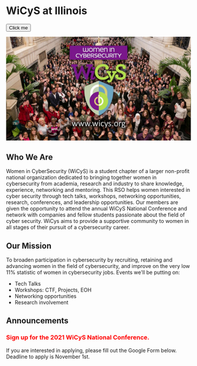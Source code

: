 <!DOCTYPE html>
<html>
<body>
<h1>WiCyS at Illinois</h1>

<button onclick="typeWriter()">Click me</button>

<p id="demo"></p>

<script>
var i = 0;
var txt = 'WiCyS at Illinois';
var speed = 50;

function typeWriter() {
  if (i < txt.length) {
    document.getElementById("demo").innerHTML += txt.charAt(i);
    i++;
    setTimeout(typeWriter, speed);
  }
}
</script>



<img src="maxresdefault.jpg" alt="picture">
<h2>Who We Are</h2>
<p>Women in CyberSecurity (WiCyS) is a student chapter of a larger non-profit national organization dedicated to bringing together women in cybersecurity from academia, research and industry to share knowledge, experience, networking and mentoring. This RSO helps women interested in cyber security through tech talks, workshops, networking opportunities, research, conferences, and leadership opportunities. Our members are given the opportunity to attend the annual WiCyS National Conference and network with companies and fellow students passionate about the field of cyber security. WiCys aims to provide a supportive community to women in all stages of their pursuit of a cybersecurity career.</p>
<h2>Our Mission</h2>
<p>To broaden participation in cybersecurity by recruiting, retaining and advancing women in the field of cybersecurity, and improve on the very low 11% statistic of women in cybersecurity jobs. Events we'll be putting on:</p>
  <ul>
  <li>Tech Talks</li>
  <li>Workshops: CTF, Projects, EOH</li>
  <li>Networking opportunities</li>
  <li>Research involvement</li>
</ul>
  <h2>Announcements</h2>
  <h3 style="color:red;">Sign up for the 2021 WiCyS National Conference.</h3>
  <p>If you are interested in applying, please fill out the Google Form below. Deadline to apply is November 1st.</p>
  <a href="https://forms.gle/ozyEtVS22TDVkhuz9"></a>
</body>
</html>


